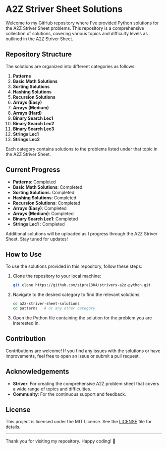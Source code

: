 # A2Z Striver Sheet Solutions

Welcome to my GitHub repository where I've provided Python solutions for the A2Z Striver Sheet problems. This repository is a comprehensive collection of solutions, covering various topics and difficulty levels as outlined in the A2Z Striver Sheet.

## Repository Structure

The solutions are organized into different categories as follows:

1. **Patterns**
2. **Basic Math Solutions**
3. **Sorting Solutions**
4. **Hashing Solutions**
5. **Recursion Solutions**
6. **Arrays (Easy)**
7. **Arrays (Medium)**
8. **Arrays (Hard)**
9. **Binary Search Lec1**
10. **Binary Search Lec2**
11. **Binary Search Lec3** 
12. **Strings Lec1**
13. **Strings Lec2**

Each category contains solutions to the problems listed under that topic in the A2Z Striver Sheet.

## Current Progress

- **Patterns**: Completed
- **Basic Math Solutions**: Completed
- **Sorting Solutions**: Completed
- **Hashing Solutions**: Completed
- **Recursion Solutions**: Completed
- **Arrays (Easy)**: Completed
- **Arrays (Medium)**: Completed
- **Binary Search Lec1**: Completed
- **Strings Lec1** : Completed

Additional solutions will be uploaded as I progress through the A2Z Striver Sheet. Stay tuned for updates!

## How to Use

To use the solutions provided in this repository, follow these steps:

1. Clone the repository to your local machine:
    ```sh
    git clone https://github.com/sipra1304/strivers-a2z-python.git
    ```

2. Navigate to the desired category to find the relevant solutions:
    ```sh
    cd a2z-striver-sheet-solutions
    cd patterns   # or any other category
    ```

3. Open the Python file containing the solution for the problem you are interested in.

## Contribution

Contributions are welcome! If you find any issues with the solutions or have improvements, feel free to open an issue or submit a pull request.


## Acknowledgements

- **Striver**: For creating the comprehensive A2Z problem sheet that covers a wide range of topics and difficulties.
- **Community**: For the continuous support and feedback.

## License

This project is licensed under the MIT License. See the [LICENSE](LICENSE) file for details.

---

Thank you for visiting my repository. Happy coding! 🚀
